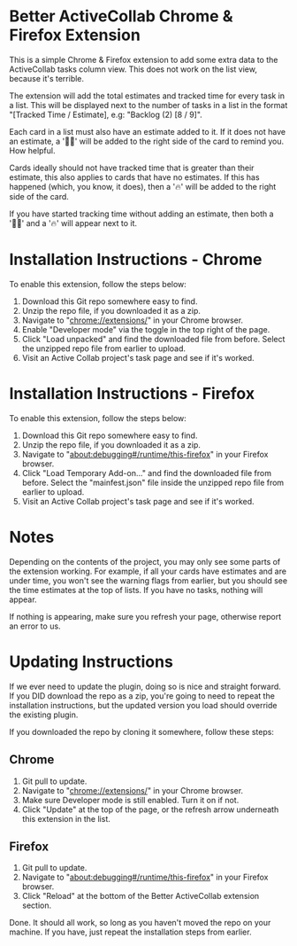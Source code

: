 # Better ActiveCollab Chrome & Firefox Extension
This is a simple Chrome & Firefox extension to add some extra data to the ActiveCollab tasks column view. This does not work on the list view, because it's terrible.

The extension will add the total estimates and tracked time for every task in a list. This will be displayed next to the number of tasks in a list in the format "\[Tracked Time / Estimate\], e.g: "Backlog (2) \[8 / 9\]".

Each card in a list must also have an estimate added to it. If it does not have an estimate, a '🤷‍♀️' will be added to the right side of the card to remind you. How helpful.

Cards ideally should not have tracked time that is greater than their estimate, this also applies to cards that have no estimates. If this has happened (which, you know, it does), then a '🔥' will be added to the right side of the card.

If you have started tracking time without adding an estimate, then both a '🤷‍♀️' and a '🔥' will appear next to it.

# Installation Instructions - Chrome
To enable this extension, follow the steps below:
1. Download this Git repo somewhere easy to find.
2. Unzip the repo file, if you downloaded it as a zip.
3. Navigate to "[chrome://extensions/](chrome://extensions/)" in your Chrome browser.
4. Enable "Developer mode" via the toggle in the top right of the page.
5. Click "Load unpacked" and find the downloaded file from before. Select the unzipped repo file from earlier to upload.
6. Visit an Active Collab project's task page and see if it's worked.

# Installation Instructions - Firefox
To enable this extension, follow the steps below:
1. Download this Git repo somewhere easy to find.
2. Unzip the repo file, if you downloaded it as a zip.
3. Navigate to "[about:debugging#/runtime/this-firefox](about:debugging#/runtime/this-firefox)" in your Firefox browser.
4. Click "Load Temporary Add-on..." and find the downloaded file from before. Select the "mainfest.json" file inside the unzipped repo file from earlier to upload.
5. Visit an Active Collab project's task page and see if it's worked.

# Notes

Depending on the contents of the project, you may only see some parts of the extension working. For example, if all your cards have estimates and are under time, you won't see the warning flags from earlier, but you should see the time estimates at the top of lists. If you have no tasks, nothing will appear.

If nothing is appearing, make sure you refresh your page, otherwise report an error to us.

# Updating Instructions
If we ever need to update the plugin, doing so is nice and straight forward. If you DID download the repo as a zip, you're going to need to repeat the installation instructions, but the updated version you load should override the existing plugin.

If you downloaded the repo by cloning it somewhere, follow these steps:
## Chrome
1. Git pull to update.
2. Navigate to "[chrome://extensions/](chrome://extensions/)" in your Chrome browser.
3. Make sure Developer mode is still enabled. Turn it on if not.
4. Click "Update" at the top of the page, or the refresh arrow underneath this extension in the list.

## Firefox
1. Git pull to update.
2. Navigate to "[about:debugging#/runtime/this-firefox](about:debugging#/runtime/this-firefox)" in your Firefox browser.
3. Click "Reload" at the bottom of the Better ActiveCollab extension section.

Done. It should all work, so long as you haven't moved the repo on your machine. If you have, just repeat the installation steps from earlier.
